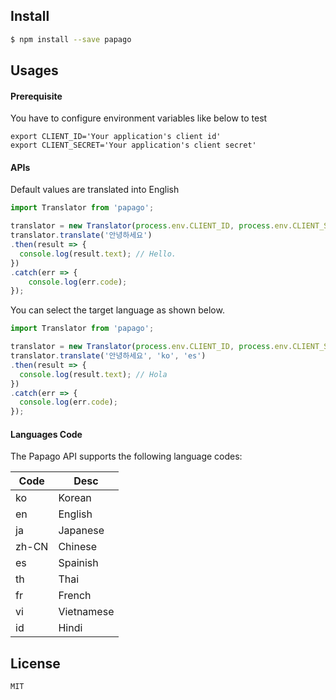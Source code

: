 ## Install

```bash
$ npm install --save papago
```

## Usages

#### Prerequisite

You have to configure environment variables like below to test

```
export CLIENT_ID='Your application's client id'
export CLIENT_SECRET='Your application's client secret'
```

#### APIs

Default values are translated into English

```javascript
import Translator from 'papago';

translator = new Translator(process.env.CLIENT_ID, process.env.CLIENT_SECRET);
translator.translate('안녕하세요')
.then(result => {
  console.log(result.text); // Hello.
})
.catch(err => {
    console.log(err.code);
});
```

You can select the target language as shown below.

```javascript
import Translator from 'papago';

translator = new Translator(process.env.CLIENT_ID, process.env.CLIENT_SECRET);
translator.translate('안녕하세요', 'ko', 'es')
.then(result => {
  console.log(result.text); // Hola
})
.catch(err => {
  console.log(err.code);
});
```

#### Languages Code

The Papago API supports the following language codes:

Code | Desc 
--|--
ko | Korean
en | English
ja | Japanese
zh-CN | Chinese
es | Spainish
th | Thai
fr | French
vi | Vietnamese
id | Hindi

## License

```
MIT
```
